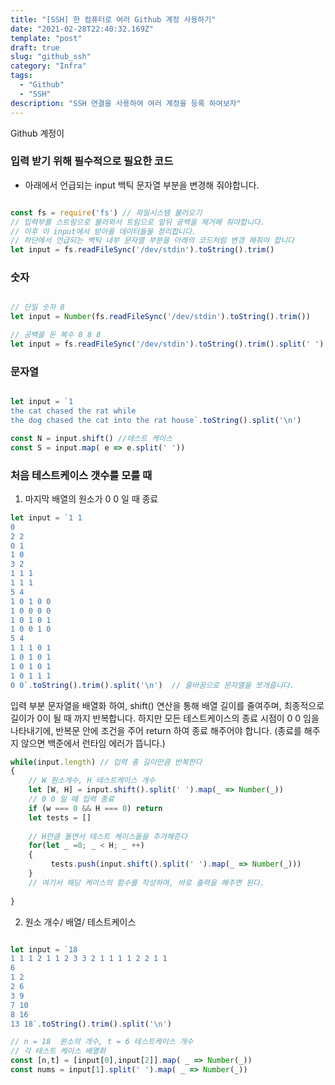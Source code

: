 ```yaml
---
title: "[SSH] 한 컴퓨터로 여러 Github 계정 사용하기"
date: "2021-02-28T22:40:32.169Z"
template: "post"
draft: true
slug: "github_ssh"
category: "Infra"
tags:
  - "Github"
  - "SSH"
description: "SSH 연결을 사용하여 여러 계정을 등록 하여보자"
---
```


Github 계정이 

### 입력 받기 위해 필수적으로 필요한 코드
- 아래에서 언급되는 input 백틱 문자열 부분을 변경해 줘야합니다.

``` javascript

const fs = require('fs') // 파일시스템 불러오기
// 입력부를 스트링으로 불러와서 트림으로 앞뒤 공백을 제거해 줘야합니다.
// 이후 이 input에서 받아올 데이터들을 정리합니다.
// 하단에서 언급되는 백틱 내부 문자열 부분을 아래의 코드처럼 변경 해줘야 합니다
let input = fs.readFileSync('/dev/stdin').toString().trim()

```

### 숫자

``` javascript

// 단일 숫자 8
let input = Number(fs.readFileSync('/dev/stdin').toString().trim())

// 공백을 둔 복수 8 8 8
let input = fs.readFileSync('/dev/stdin').toString().trim().split(' ').map(_ => Number(_))

```

### 문자열
``` javascript

let input = `1 
the cat chased the rat while
the dog chased the cat into the rat house`.toString().split('\n')

const N = input.shift() //테스트 케이스
const S = input.map( e => e.split(' ')) 

```

### 처음 테스트케이스 갯수를 모를 때

1. 마지막 배열의 원소가 0 0 일 때 종료

``` javascript
let input = `1 1
0
2 2
0 1
1 0
3 2
1 1 1
1 1 1
5 4
1 0 1 0 0
1 0 0 0 0
1 0 1 0 1
1 0 0 1 0
5 4
1 1 1 0 1
1 0 1 0 1
1 0 1 0 1
1 0 1 1 1
0 0`.toString().trim().split('\n')  // 줄바꿈으로 문자열을 쪼개줍니다.
```

입력 부분 문자열을 배열화 하여, shift() 연산을 통해 배열 길이를 줄여주며,
최종적으로 길이가 0이 될 때 까지 반복합니다. 하지만 모든 테스트케이스의 종료 시점이
0 0 임을 나타내기에, 반복문 안에 조건을 주어 return 하여 종료 해주어야 합니다.
(종료를 해주지 않으면 백준에서 런타임 에러가 뜹니다.)

``` javascript
while(input.length) // 입력 총 길이만큼 반복한다
{
    // W 원소개수, H 테스트케이스 개수
    let [W, H] = input.shift().split(' ').map(_ => Number(_))
    // 0 0 일 때 입력 종료
    if (w === 0 && H === 0) return
    let tests = []
    
    // H만큼 돌면서 테스트 케이스들을 추가해준다
    for(let _ =0; _ < H; _ ++)
    {
         tests.push(input.shift().split(' ').map(_ => Number(_)))
    }
    // 여기서 해당 케이스의 함수를 작성하며, 바로 출력을 해주면 된다.
    
}
```

2. 원소 개수/ 배열/ 테스트케이스

``` javascript

let input = `18 
1 1 1 2 1 1 2 3 3 2 1 1 1 1 2 2 1 1
6
1 2
2 6
3 9
7 10
8 16
13 18`.toString().trim().split('\n')

// n = 18  원소의 개수, t = 6 테스트케이스 개수
// 각 테스트 케이스 배열화
const [n,t] = [input[0],input[2]].map( _ => Number(_))
const nums = input[1].split(' ').map( _ => Number(_))
```
